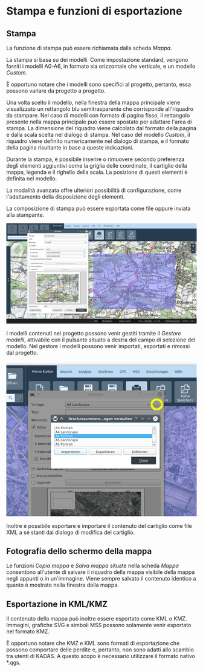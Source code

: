 # Stampa e funzioni di esportazione

## Stampa

La funzione di stampa può essere richiamata dalla scheda *Mappa*.

La stampa si basa su dei modelli. Come impostazione standard, vengono forniti i modelli A0-A6, in formato sia orizzontale che verticale, e un modello *Custom*.

È opportuno notare che i modelli sono specifici al progetto, pertanto, essa possono variare da progetto a progetto.

Una volta scelto il modello, nella finestra della mappa principale viene visualizzato un rettangolo blu semitrasparente che corrisponde all'riquadro da stampare. Nel caso di modelli con formato di pagina fisso, il rettangolo presente nella mappa principale può essere spostato per adattare l'area di stampa. La dimensione del riquadro viene calcolato dal formato della pagina e dalla scala scelta nel dialogo di stampa. Nel caso del modello *Custom*, il riquadro viene definito numericamente nel dialogo di stampa, e il formato della pagina risultante in base a queste indicazioni.

Durante la stampa, è possibile inserire o rimuovere secondo preferenza degli elementi aggiuntivi come la griglia delle coordinate, il cartiglio della mappa, legenda e il righello della scala. La posi­zione di questi elementi è definita nel modello.

La modalità avanzata offre ulteriori possibilità di configurazione, come l'adattamento della disposizione degli elementi.

La composizione di stampa può essere esportata come file oppure inviata alla stampante.

<img src="../media/image12.png" />

I modelli contenuti nel progetto possono venir gestiti tramite il *Gestore modelli*, attivabile con il pulsante situato a destra del campo di selezione del modello. Nel gestore i modelli possono venir importati, esportati e rimossi dal progetto.

<img src="../media/image12.1.png" />

Inoltre è possibile esportare e importare il contenuto del cartiglio come file XML a sé stanti dal dialogo di modifica del cartiglio.

## Fotografia dello schermo della mappa

Le funzioni *Copia mappa* e *Salva mappa* situate nella scheda *Mappa* consentono all'utente di salvare il riquadro della mappa visibile della mappa negli appunti o in un'immagine. Viene sempre salvato il contenuto identico a quanto è mostrato nella finestra della mappa.

## Esportazione in KML/KMZ

Il contenuto della mappa può inoltre essere esportato come KML o KMZ. Immagini, grafiche SVG e simboli MSS possono solamente venir esportato nel formato KMZ.

È opportuno notare che KMZ e KML sono formati di esportazione che possono comportare delle per­dite e, pertanto, non sono adatti allo scambio tra utenti di KADAS. A questo scopo è necessario utiliz­zare il formato nativo \*.qgs.
